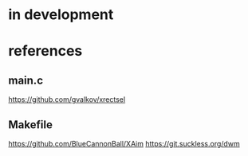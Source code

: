 # in development

# references

## main.c
<https://github.com/gvalkov/xrectsel>

## Makefile
<https://github.com/BlueCannonBall/XAim>
<https://git.suckless.org/dwm>
